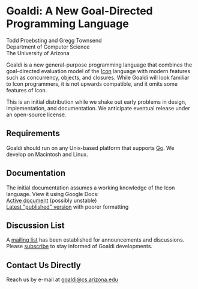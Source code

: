 Goaldi: A New Goal-Directed Programming Language 
=====

Todd Proebsting and Gregg Townsend  
Department of Computer Science  
The University of Arizona  

Goaldi is a new general-purpose programming language that combines
the goal-directed evaluation model of the
[Icon](http://www.cs.arizona.edu/icon) language
with modern features such as concurrency, objects, and closures.
While Goaldi will look familiar to Icon programmers,
it is not upwards compatible, and it omits some features of Icon.

This is an initial distribution while we shake out early problems
in design, implementation, and documentation.
We anticipate eventual release under an open-source license.


## Requirements
Goaldi should run on any Unix-based platform that supports
[Go](http://golang.org/).
We develop on Macintosh and Linux.

## Documentation
The initial documentation assumes a working knowledge of the Icon language.
View it using Google Docs:  
[Active document](https://docs.google.com/document/d/1TazaoECAzgqt0o-bdfvBL5nhMxA_w7KuJN65Cr5ov4M/edit?usp=sharing)
(possibly unstable)  
[Latest "published" version](https://docs.google.com/document/d/1TazaoECAzgqt0o-bdfvBL5nhMxA_w7KuJN65Cr5ov4M/pub)
with poorer formatting

## Discussion List
A [mailing list](https://list.arizona.edu/sympa/info/goaldi-language)
has been established for announcements and discussions.
Please [subscribe](https://list.arizona.edu/sympa/subscribe/goaldi-language)
to stay informed of Goaldi developments.

## Contact Us Directly
Reach us by e-mail at
[goaldi@cs.arizona.edu](mailto:goaldi@cs.arizona.edu)
